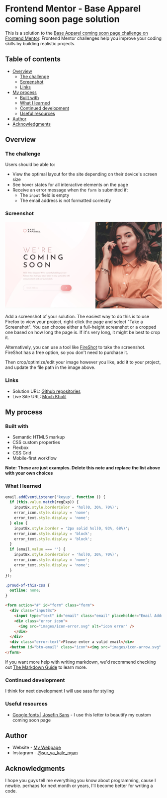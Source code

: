 # Frontend Mentor - Base Apparel coming soon page solution

This is a solution to the [Base Apparel coming soon page challenge on Frontend Mentor](https://www.frontendmentor.io/challenges/base-apparel-coming-soon-page-5d46b47f8db8a7063f9331a0). Frontend Mentor challenges help you improve your coding skills by building realistic projects.

## Table of contents

- [Overview](#overview)
  - [The challenge](#the-challenge)
  - [Screenshot](#screenshot)
  - [Links](#links)
- [My process](#my-process)
  - [Built with](#built-with)
  - [What I learned](#what-i-learned)
  - [Continued development](#continued-development)
  - [Useful resources](#useful-resources)
- [Author](#author)
- [Acknowledgments](#acknowledgments)

## Overview

### The challenge

Users should be able to:

- View the optimal layout for the site depending on their device's screen size
- See hover states for all interactive elements on the page
- Receive an error message when the `form` is submitted if:
  - The `input` field is empty
  - The email address is not formatted correctly

### Screenshot

![](./design/desktop-design.jpg)

Add a screenshot of your solution. The easiest way to do this is to use Firefox to view your project, right-click the page and select "Take a Screenshot". You can choose either a full-height screenshot or a cropped one based on how long the page is. If it's very long, it might be best to crop it.

Alternatively, you can use a tool like [FireShot](https://getfireshot.com/) to take the screenshot. FireShot has a free option, so you don't need to purchase it.

Then crop/optimize/edit your image however you like, add it to your project, and update the file path in the image above.

### Links

- Solution URL: [Github repositories](https://github.com/mochkholil/coming-soon-page)
- Live Site URL: [Moch Kholil](https://mochkholil.github.io/coming-soon-page)

## My process

### Built with

- Semantic HTML5 markup
- CSS custom properties
- Flexbox
- CSS Grid
- Mobile-first workflow

**Note: These are just examples. Delete this note and replace the list above with your own choices**

### What I learned

```js
email.addEventListener('keyup', function () {
  if (this.value.match(regExp)) {
    inputBx.style.borderColor = 'hsl(0, 36%, 70%)';
    error_icon.style.display = 'none';
    error_text.style.display = 'none';
  } else {
    inputBx.style.border = '2px solid hsl(0, 93%, 68%)';
    error_icon.style.display = 'block';
    error_text.style.display = 'block';
  }
  if (email.value === '') {
    inputBx.style.borderColor = 'hsl(0, 36%, 70%)';
    error_icon.style.display = 'none';
    error_text.style.display = 'none';
  }
});
```

```css
.proud-of-this-css {
  outline: none;
}
```

```html
<form action="#" id="form" class="form">
  <div class="inputBx">
    <input type="text" id="email" class="email" placeholder="Email Address" />
    <div class="error icon">
      <img src="images/icon-error.svg" alt="icon error" />
    </div>
  </div>
  <div class="error-text">Please enter a valid email</div>
  <button id="btn-email" class="icon"><img src="images/icon-arrow.svg" alt="" /></button>
</form>
```

If you want more help with writing markdown, we'd recommend checking out [The Markdown Guide](https://www.markdownguide.org/) to learn more.

### Continued development

I think for next development I will use sass for styling

### Useful resources

- [Google fonts | Josefin Sans](https://fonts.google.com/specimen/Josefin+Sans?query=josefin+sa) - I use this letter to beautify my custom coming soon page

## Author

- Website - [My Webpage](https://mochkholil.github.io)
- Instagram - [@sur_ya_kale_ngan](https://www.instagram.com/sur_ya_kale_ngan/)

## Acknowledgments

I hope you guys tell me everything you know about programming, cause I newbie. perhaps for next month or years, I'll become better for writing a code.
